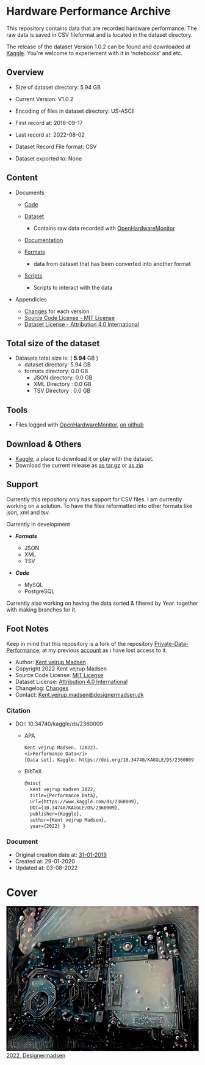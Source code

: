 # Hardware Performance Archive
This repository contains data that are recorded hardware performance.
The raw data is saved in CSV fileformat and is located in the dataset directory.

The release of the dataset Version 1.0.2 can be found and downloaded at
[Kaggle](https://www.kaggle.com/datasets/kentvejrupmadsen/dataset-performance). 
You're welcome to experiement with it in 'notebooks' and etc.


## Overview
* Size of dataset directory: 5.94 GB

* Current Version: V1.0.2
* Encoding of files in dataset directory: US-ASCII

* First record at: 2018-09-17
* Last record at: 2022-08-02

* Dataset Record File format: CSV
* Dataset exported to: None


## Content
* Documents
    * [Code](code/readme.md)

    * [Dataset](dataset/readme.md)
        * Contains raw data recorded with [OpenHardwareMonitor](https://openhardwaremonitor.org/downloads/)

    * [Documentation](docs/readme.md)

    * [Formats](formats/readme.md)
        * data from dataset that has been converted into another format

    * [Scripts](scripts/readme.md)
        * Scripts to interact with the data


* Appendicies
    * [Changes](CHANGELOG.md) for each version.
    * [Source Code License - MIT License](sourcecode_license.md)
    * [Dataset License - Attribution 4.0 International](sourcecode_license.md)


## Total size of the dataset
* Datasets total size is: ( **5.94** GB )
    * dataset directory: 5.94 GB
    * formats directory: 0.0 GB
        * JSON directory: 0.0 GB
        * XML Directory : 0.0 GB
        * TSV Directory : 0.0 GB


## Tools
* Files logged with [OpenHardwareMonitor](https://openhardwaremonitor.org/downloads/),
[on github](https://github.com/openhardwaremonitor/openhardwaremonitor)


## Download & Others
* [Kaggle](https://www.kaggle.com/datasets/kentvejrupmadsen/dataset-performance), 
a place to download it or play with the dataset.
* Download the current release as [as tar.gz](https://1drv.ms/u/s!AnVSo6qhoQp5j44rG0V-dvyoxs3r_w)
or [as zip](https://1drv.ms/u/s!AnVSo6qhoQp5j49a5woqf6x41OHMYg?e=SgTFxC)


## Support
Currently this repository only has support for CSV files. I am currently working on a solution. 
To have the files reformatted into other formats like json, xml and tsv.

Currently in development
* ***Formats***
    * JSON
    * XML
    * TSV


* ***Code***
    * MySQL
    * PostgreSQL


Currently also working on having the data sorted & filtered by Year. together with making branches for it.


## Foot Notes
Keep in mind that this repository is a fork of the repository 
[Private-Data-Performance](https://github.com/KentMadsen/Private-Data-Performance/commits/master), 
at my previous [account](https://github.com/KentMadsen)
 as i have lost access to it.

* Author: [Kent vejrup Madsen](https://github.com/kentVejrupMadsen/)
* Copyright 2022 Kent vejrup Madsen
* Source Code License: [MIT License](sourcecode_license.md)
* Dataset License: [Attribution 4.0 International](sourcecode_license.md)
* Changelog: [Changes](CHANGELOG.md)
* Contact: Kent.vejrup.madsen@designermadsen.dk


### Citation
* DOI: 10.34740/kaggle/ds/2360009
    * APA

          Kent vejrup Madsen. (2022).
          <i>Performance Data</i>
          [Data set]. Kaggle. https://doi.org/10.34740/KAGGLE/DS/2360009

    * BibTeX

          @misc{
            kent vejrup madsen_2022,
            title={Performance Data},
            url={https://www.kaggle.com/ds/2360009},
            DOI={10.34740/KAGGLE/DS/2360009},
            publisher={Kaggle},
            author={Kent vejrup Madsen},
            year={2022} }


### Document
* Original creation date at: [31-01-2019](https://github.com/KentMadsen/Private-Data-Performance)
* Created at: 29-01-2020
* Updated at: 03-08-2022


# Cover
![Repository cover image for social networks](preview.jpg)
[2022, Designermadsen](https://www.deviantart.com/designermadsen/art/Electronics-923444847)

